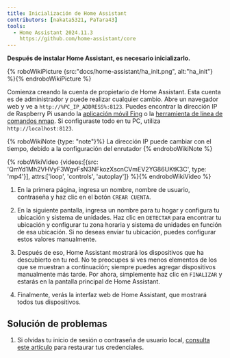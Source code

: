 ```yaml
---
title: Inicialización de Home Assistant
contributors: [nakata5321, PaTara43]
tools:
  - Home Assistant 2024.11.3
    https://github.com/home-assistant/core
---
```


**Después de instalar Home Assistant, es necesario inicializarlo.**

{% roboWikiPicture {src:"docs/home-assistant/ha_init.png", alt:"ha_init"} %}{% endroboWikiPicture %}

Comienza creando la cuenta de propietario de Home Assistant. Esta cuenta es de administrador y puede realizar cualquier cambio.
Abre un navegador web y ve a `http://%PC_IP_ADDRESS%:8123`. Puedes encontrar la dirección IP de Raspberry Pi usando la [aplicación móvil Fing](https://www.fing.com/products) o la [herramienta de línea de comandos nmap](https://vitux.com/find-devices-connected-to-your-network-with-nmap/).
Si configuraste todo en tu PC, utiliza `http://localhost:8123`.

{% roboWikiNote {type: "note"}%} La dirección IP puede cambiar con el tiempo, debido a la configuración del enrutador {% endroboWikiNote %}

{% roboWikiVideo {videos:[{src: 'QmYd1Mh2VHVyF3WgvFsN3NFkozXscnCVmEV2YG86UKtK3C', type: 'mp4'}], attrs:['loop', 'controls', 'autoplay']} %}{% endroboWikiVideo %}

1. En la primera página, ingresa un nombre, nombre de usuario, contraseña y haz clic en el botón `CREAR CUENTA`.

2. En la siguiente pantalla, ingresa un nombre para tu hogar y configura tu ubicación y sistema de unidades. Haz clic en `DETECTAR` para encontrar tu ubicación y configurar tu zona horaria y sistema de unidades en función de esa ubicación. Si no deseas enviar tu ubicación, puedes configurar estos valores manualmente.

3. Después de eso, Home Assistant mostrará los dispositivos que ha descubierto en tu red. No te preocupes si ves menos elementos de los que se muestran a continuación; siempre puedes agregar dispositivos manualmente más tarde. Por ahora, simplemente haz clic en `FINALIZAR` y estarás en la pantalla principal de Home Assistant.

4. Finalmente, verás la interfaz web de Home Assistant, que mostrará todos tus dispositivos.


## Solución de problemas

1. Si olvidas tu inicio de sesión o contraseña de usuario local, [consulta este artículo](https://www.home-assistant.io/docs/locked_out/) para restaurar tus credenciales.